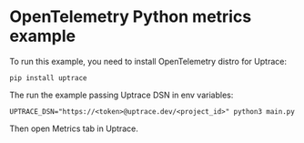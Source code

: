 # OpenTelemetry Python metrics example

To run this example, you need to install OpenTelemetry distro for Uptrace:

```shell
pip install uptrace
```

The run the example passing Uptrace DSN in env variables:

```shell
UPTRACE_DSN="https://<token>@uptrace.dev/<project_id>" python3 main.py
```

Then open Metrics tab in Uptrace.
